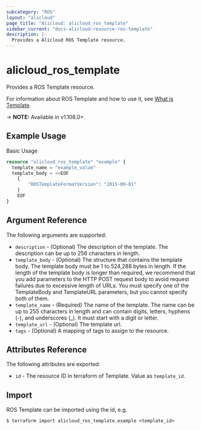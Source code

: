 ```yaml
---
subcategory: "ROS"
layout: "alicloud"
page_title: "Alicloud: alicloud_ros_template"
sidebar_current: "docs-alicloud-resource-ros-template"
description: |-
  Provides a Alicloud ROS Template resource.
---
```


# alicloud\_ros\_template

Provides a ROS Template resource.

For information about ROS Template and how to use it, see [What is Template](https://www.alibabacloud.com/help/en/doc-detail/141851.htm).

-> **NOTE:** Available in v1.108.0+.

## Example Usage

Basic Usage

```terraform
resource "alicloud_ros_template" "example" {
  template_name = "example_value"
  template_body = <<EOF
    {
    	"ROSTemplateFormatVersion": "2015-09-01"
    }
    EOF
}

```

## Argument Reference

The following arguments are supported:

* `description` - (Optional) The description of the template. The description can be up to 256 characters in length.
* `template_body` - (Optional) The structure that contains the template body. The template body must be 1 to 524,288 bytes in length.  If the length of the template body is longer than required, we recommend that you add parameters to the HTTP POST request body to avoid request failures due to excessive length of URLs.  You must specify one of the TemplateBody and TemplateURL parameters, but you cannot specify both of them.
* `template_name` - (Required) The name of the template. The name can be up to 255 characters in length and can contain digits, letters, hyphens (-), and underscores (_). It must start with a digit or letter.
* `template_url` - (Optional) The template url.
* `tags` - (Optional) A mapping of tags to assign to the resource.

## Attributes Reference

The following attributes are exported:

* `id` - The resource ID in terraform of Template. Value as `template_id`.

## Import

ROS Template can be imported using the id, e.g.

```
$ terraform import alicloud_ros_template.example <template_id>
```